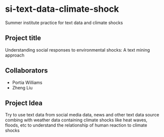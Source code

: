 # si-text-data-climate-shock
Summer institute practice for text data and climate shocks

## Project title
Understanding social responses to environmental shocks: A text mining approach

## Collaborators 
- Portia Williams
- Zheng Liu

## Project Idea
Try to use text data from social media data, news and other text data source combing with weather data containing climate shocks like heat waves, floods, etc to understand the relationship of human reaction to climate shocks
